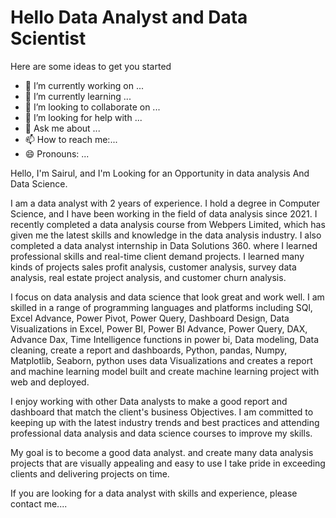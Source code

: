 # Hello Data Analyst and Data Scientist

Here are some ideas to get you started

- 🔭 I’m currently working on ...
- 🌱 I’m currently learning ...
- 👯 I’m looking to collaborate on ...
- 🤔 I’m looking for help with ...
- 💬 Ask me about ...
- 📫 How to reach me:...
- 😄 Pronouns: ...

Hello, I'm Sairul, and I'm Looking for an Opportunity in data analysis And Data Science.

I am a data analyst with 2 years of experience. I hold a degree in Computer Science, and I have been working in the field of data analysis since 2021. I recently completed a data analysis course from Webpers Limited, which has given me the latest skills and knowledge in the data analysis industry. I also completed a data analyst internship in Data Solutions 360. where I learned professional skills and real-time client demand projects. I learned many kinds of projects sales profit analysis, customer analysis, survey data analysis, real estate project analysis, and customer churn analysis.

I focus on data analysis and data science that look great and work well. I am skilled in a range of programming languages and platforms including SQl, Excel Advance, Power Pivot, Power Query, Dashboard Design, Data Visualizations in Excel, Power BI, Power BI Advance, Power Query, DAX, Advance Dax, Time Intelligence functions in power bi, Data modeling, Data cleaning, create a report and dashboards, Python, pandas, Numpy, Matplotlib, Seaborn, python uses data Visualizations and creates a report and machine learning model built and create machine learning project with web and deployed.

I enjoy working with other Data analysts to make a good report and dashboard that match the client's business Objectives.
I am committed to keeping up with the latest industry trends and best practices and attending professional data analysis and data science courses to improve my skills. 

My goal is to become a good data analyst. and create many data analysis projects that are visually appealing and easy to use I take pride in exceeding clients and delivering projects on time. 

If you are looking for a data analyst with skills and experience, please contact me....



